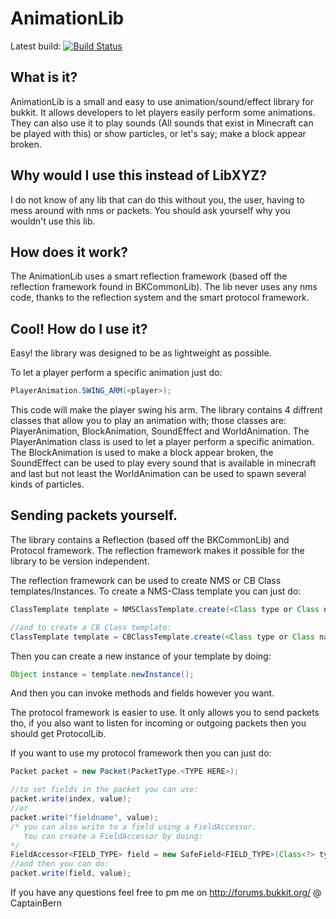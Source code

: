 # AnimationLib
Latest build: [![Build Status](https://travis-ci.org/CaptainBern/AnimationLib.png)](https://travis-ci.org/CaptainBern/AnimationLib)
## What is it?
AnimationLib is a small and easy to use animation/sound/effect library for bukkit.
It allows developers to let players easily perform some animations. They can also use it
to play sounds (All sounds that exist in Minecraft can be played with this) or show particles,
or let's say; make a block appear broken.

## Why would I use this instead of LibXYZ?
I do not know of any lib that can do this without you, the user, having to mess around
with nms or packets. You should ask yourself why you wouldn't use this lib.

## How does it work?
The AnimationLib uses a smart reflection framework (based off the reflection framework
found in BKCommonLib). The lib never uses any nms code, thanks to the reflection system and
the smart protocol framework.

## Cool! How do I use it?
Easy! the library was designed to be as lightweight as possible.

To let a player perform a specific animation just do:
```java
PlayerAnimation.SWING_ARM(<player>);
```

This code will make the player swing his arm. The library contains 4 diffrent classes that allow
you to play an animation with; those classes are: PlayerAnimation, BlockAnimation, SoundEffect and WorldAnimation.
The PlayerAnimation class is used to let a player perform a specific animation. The BlockAnimation is used
to make a block appear broken, the SoundEffect can be used to play every sound that is available in minecraft and last but not least the
WorldAnimation can be used to spawn several kinds of particles.

## Sending packets yourself.
The library contains a Reflection (based off the BKCommonLib) and Protocol framework. The reflection framework makes it
possible for the library to be version independent.

The reflection framework can be used to create NMS or CB Class templates/Instances.
To create a NMS-Class template you can just do:
```java
ClassTemplate template = NMSClassTemplate.create(<Class type or Class name>);

//and to create a CB Class template:
ClassTemplate template = CBClassTemplate.create(<Class type or Class name>);
```

Then you can create a new instance of your template by doing:
```java
Object instance = template.newInstance();
```
And then you can invoke methods and fields however you want.

The protocol framework is easier to use. It only allows you to send packets tho, if you also
want to listen for incoming or outgoing packets then you should get ProtocolLib.

If you want to use my protocol framework then you can just do:
```java
Packet packet = new Packet(PacketType.<TYPE HERE>);

//to set fields in the packet you can use:
packet.write(index, value);
//or
packet.write("fieldname", value);
/* you can also write to a field using a FieldAccessor.
   You can create a FieldAccessor by doing:
*/
FieldAccessor<FIELD_TYPE> field = new SafeField<FIELD_TYPE>(Class<?> type, "fieldname");
//and then you can do:
packet.write(field, value);
```

If you have any questions feel free to pm me on http://forums.bukkit.org/  @ CaptainBern





